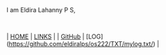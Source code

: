 I am Eldira Lahanny P S, 

<br id="idx02">

| [HOME](https://eldiralps.github.io/os222/) | [LINKS](https://github.com/eldiralps/os222/LINKS/) |
| [GitHub](https://github.com/eldiralps/os222) | [LOG] (https://github.com/eldiralps/os222/TXT/mylog.txt/) |
